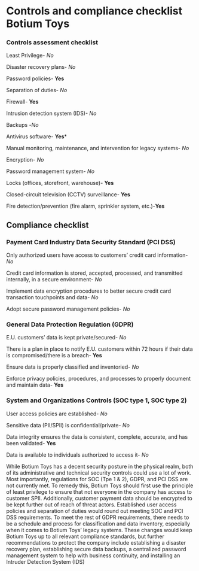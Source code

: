 # **Controls and compliance checklist Botium Toys**

### **Controls assessment checklist**
		
Least Privilege- *No*
	
Disaster recovery plans- *No*	

Password policies- **Yes**
	
Separation of duties- *No*	

Firewall- **Yes**
	
Intrusion detection system (IDS)- *No*	

Backups -*No*
	
Antivirus software- **Yes***

Manual monitoring, maintenance, and intervention for legacy systems- *No*	

Encryption- *No*
	
Password management system- *No*
	
Locks (offices, storefront, warehouse)- **Yes**
	
Closed-circuit television (CCTV) surveillance- **Yes**

Fire detection/prevention (fire alarm, sprinkler system, etc.)-**Yes**


## Compliance checklist

### Payment Card Industry Data Security Standard (PCI DSS)    

Only authorized users have access to customers’ credit card information- *No*
	
Credit card information is stored, accepted, processed, and transmitted internally, in a secure environment- *No*
	
Implement data encryption procedures to better secure credit card transaction touchpoints and data- *No*
	
Adopt secure password management policies- *No*


### General Data Protection Regulation (GDPR)

E.U. customers’ data is kept private/secured- *No*

There is a plan in place to notify E.U. customers within 72 hours if their data is compromised/there is a breach- **Yes**
	
Ensure data is properly classified and inventoried- *No*
	
Enforce privacy policies, procedures, and processes to properly document and maintain data- **Yes**


### System and Organizations Controls (SOC type 1, SOC type 2)    

User access policies are established- *No* 
	
Sensitive data (PII/SPII) is confidential/private- *No* 
	
Data integrity ensures the data is consistent, complete, accurate, and has been validated- **Yes**

Data is available to individuals authorized to access it- *No* 

While Botium Toys has a decent security posture in the physical realm, both of its administrative and technical security controls could use a lot of work. 
Most importantly, regulations for SOC (Tpe 1 & 2), GDPR, and PCI DSS are not currently met. To remedy this, Botium Toys should first use the principle of least privilege to ensure that not everyone in the company has access to customer SPII. Additionally, customer payment data should be encrypted to be kept further out of reach of threat actors. Established user access policies and separation of duties would round out meeting SOC and PCI DSS requirements. To meet the rest of GDPR requirements, there needs to be a schedule and process for classification and data inventory, especially when it comes to Botium Toys’ legacy systems. 
These changes would keep Botium Toys up to all relevant compliance standards, but further recommendations to protect the company include establishing a disaster recovery plan, establishing secure data backups, a centralized password management system to help with business continuity, and installing an Intruder Detection System (IDS)



